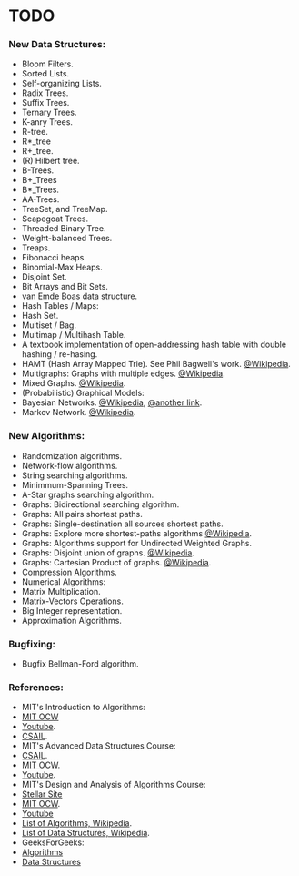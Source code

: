 # TODO

### New Data Structures:

 * Bloom Filters.
 * Sorted Lists.
 * Self-organizing Lists.
 * Radix Trees.
 * Suffix Trees.
 * Ternary Trees.
 * K-anry Trees.
 * R-tree.
 * R*_tree
 * R+_tree.
 * (R) Hilbert tree.
 * B-Trees.
 * B+_Trees
 * B*_Trees.
 * AA-Trees.
 * TreeSet, and TreeMap.
 * Scapegoat Trees.
 * Threaded Binary Tree.
 * Weight-balanced Trees.
 * Treaps.
 * Fibonacci heaps.
 * Binomial-Max Heaps.
 * Disjoint Set.
 * Bit Arrays and Bit Sets.
 * van Emde Boas data structure.
 * Hash Tables / Maps:
  * Hash Set.
  * Multiset / Bag.
  * Multimap / Multihash Table.
  * A textbook implementation of open-addressing hash table with double hashing / re-hasing.
 * HAMT (Hash Array Mapped Trie). See Phil Bagwell's work. [@Wikipedia](https://en.wikipedia.org/wiki/Hash_array_mapped_trie).
 * Multigraphs: Graphs with multiple edges. [@Wikipedia](https://en.wikipedia.org/wiki/Multigraph).
 * Mixed Graphs. [@Wikipedia](https://en.wikipedia.org/wiki/Mixed_graph).
 * (Probabilistic) Graphical Models:
  * Bayesian Networks. [@Wikipedia](https://en.wikipedia.org/wiki/Bayesian_network), [@another link](https://en.wikipedia.org/wiki/Dynamic_Bayesian_network).
  * Markov Network. [@Wikipedia](https://en.wikipedia.org/wiki/Markov_random_field).

### New Algorithms:

 * Randomization algorithms.
 * Network-flow algorithms.
 * String searching algorithms.
 * Minimmum-Spanning Trees.
 * A-Star graphs searching algorithm.
 * Graphs: Bidirectional searching algorithm.
 * Graphs: All pairs shortest paths.
 * Graphs: Single-destination all sources shortest paths.
 * Graphs: Explore more shortest-paths algorithms [@Wikipedia](https://en.wikipedia.org/wiki/Shortest_path_problem).
 * Graphs: Algorithms support for Undirected Weighted Graphs.
 * Graphs: Disjoint union of graphs. [@Wikipedia](https://en.wikipedia.org/wiki/Graph_(mathematics)#Operations_on_graphs).
 * Graphs: Cartesian Product of graphs. [@Wikipedia](https://en.wikipedia.org/wiki/Cartesian_product_of_graphs).
 * Compression Algorithms.
 * Numerical Algorithms:
  * Matrix Multiplication.
  * Matrix-Vectors Operations.
  * Big Integer representation.
  * Approximation Algorithms.
 
### Bugfixing:

 * Bugfix Bellman-Ford algorithm.
 
### References:

* MIT's Introduction to Algorithms:
 * [MIT OCW](http://ocw.mit.edu/courses/electrical-engineering-and-computer-science/6-006-introduction-to-algorithms-fall-2011/)
 * [Youtube](https://www.youtube.com/playlist?list=PLUl4u3cNGP61Oq3tWYp6V_F-5jb5L2iHb).
 * [CSAIL](http://courses.csail.mit.edu/6.006/fall11/notes.shtml).
* MIT's Advanced Data Structures Course:
 * [CSAIL](https://courses.csail.mit.edu/6.851/).
 * [MIT OCW](http://ocw.mit.edu/courses/electrical-engineering-and-computer-science/6-851-advanced-data-structures-spring-2012/).
 * [Youtube](https://www.youtube.com/playlist?list=PLUl4u3cNGP61hsJNdULdudlRL493b-XZf).
* MIT's Design and Analysis of Algorithms Course:
 * [Stellar Site](http://stellar.mit.edu/S/course/6/sp15/6.046J/materials.html)
 * [MIT OCW](http://ocw.mit.edu/courses/electrical-engineering-and-computer-science/6-046j-design-and-analysis-of-algorithms-spring-2012/).
 * [Youtube](https://www.youtube.com/playlist?list=PL8B24C31197EC371C)
* [List of Algorithms, Wikipedia](https://en.wikipedia.org/wiki/List_of_algorithms).
* [List of Data Structures, Wikipedia](https://en.wikipedia.org/wiki/List_of_data_structures).
* GeeksForGeeks:
 * [Algorithms](http://www.geeksforgeeks.org/fundamentals-of-algorithms/)
 * [Data Structures](http://www.geeksforgeeks.org/data-structures/#AdvancedDataStructure)
